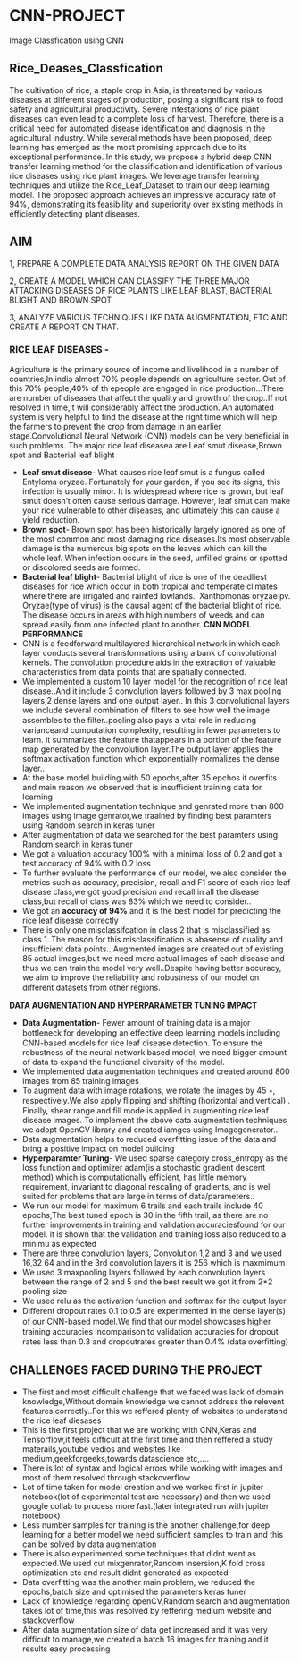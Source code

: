 # CNN-PROJECT
Image Classfication using CNN
## Rice_Deases_Classfication
The cultivation of rice, a staple crop in Asia, is threatened by various diseases at different stages of production, posing a significant risk to food safety and agricultural productivity. Severe infestations of rice plant diseases can even lead to a complete loss of harvest. Therefore, there is a critical need for automated disease identification and diagnosis in the agricultural industry. While several methods have been proposed, deep learning has emerged as the most promising approach due to its exceptional performance. In this study, we propose a hybrid deep CNN transfer learning method for the classification and identification of various rice diseases using rice plant images. We leverage transfer learning techniques and utilize the Rice_Leaf_Dataset to train our deep learning model. The proposed approach achieves an impressive accuracy rate of 94%, demonstrating its feasibility and superiority over existing methods in efficiently detecting plant diseases.
## AIM
1, PREPARE A COMPLETE DATA ANALYSIS REPORT ON THE GIVEN DATA 

2, CREATE A MODEL WHICH CAN CLASSIFY THE THREE MAJOR ATTACKING DISEASES OF RICE PLANTS LIKE LEAF BLAST, BACTERIAL BLIGHT AND BROWN SPOT

3, ANALYZE VARIOUS TECHNIQUES LIKE DATA AUGMENTATION, ETC AND CREATE A REPORT ON THAT.

### RICE LEAF DISEASES -

Agriculture is the primary source of income and livelihood in a number of countries,In india almost 70% people depends on agriculture sector..Out of this 70% people,40% of th epeople are engaged in rice production...There are number of diseases that affect the quality and growth of the crop..If not resolved in time,it will considerably affect the production..An automated system is very helpful to find the disease at the right time which will help the farmers to prevent the crop from damage in an earlier stage.Convolutional Neural Network (CNN) models can be very beneficial in such problems.
The major rice leaf diseasea are Leaf smut disease,Brown spot and Bacterial leaf blight

* **Leaf smut disease**-
What causes rice leaf smut is a fungus called Entyloma oryzae. Fortunately for your garden, if you see its signs, this infection is usually minor. It is widespread where rice is grown, but leaf smut doesn’t often cause serious damage. However, leaf smut can make your rice vulnerable to other diseases, and ultimately this can cause a yield reduction.
* **Brown spot**-
Brown spot has been historically largely ignored as one of the most common and most damaging rice diseases.Its most observable damage is the numerous big spots on the leaves which can kill the whole leaf. When infection occurs in the seed, unfilled grains or spotted or discolored seeds are formed.
* **Bacterial leaf blight**-
Bacterial blight of rice is one of the deadliest diseases for rice which occur in both tropical and temperate climates where there are irrigated and rainfed lowlands.. Xanthomonas oryzae pv. Oryzae(type of virus) is the causal agent of the bacterial blight of rice. The disease occurs in areas with high numbers of weeds and can spread easily from one infected plant to another.
**CNN MODEL PERFORMANCE**
*  CNN is a feedforward multilayered hierarchical network in which each layer conducts several transformations using a bank of convolutional kernels. The convolution procedure aids in the extraction of valuable characteristics from data points that are spatially connected.
* We implemented a custom 10 layer model for the recognition of rice leaf disease..And it include 3 convolution layers followed by 3 max pooling layers,2 dense layers and one output layer.. In this 3 convolutional layers we include several combination of filters to see how well the image assembles to the ﬁlter..pooling also pays a vital role in reducing varianceand computation complexity, resulting in fewer parameters to learn. it summarizes the feature thatappears in a portion of the feature map generated by the convolution layer.The output layer applies the softmax activation function which exponentially normalizes the dense layer..
* At the base model building with 50 epochs,after 35 epchos it overfits and main reason we observed that is insufficient training data for learning 
* We implemented augmentation technique and genrated more than 800 images using image genrator,we traained by finding best paramters using Random search in keras tuner
* After augmentation of data we searched for the best paramters using Random search in keras tuner
* We got a valuation accuracy 100% with a minimal loss of 0.2 and got a test accuracy of 94% with 0.2 loss
* To further evaluate the performance of our model, we also consider the metrics such as accuracy, precision, recall and F1 score of each rice leaf disease class,we got good precision and recall in all the disease class,but recall of class was 83% which we need to consider..
* We got an **accuracy of 94%** and it is the best model for predicting the rice leaf disease correctly
* There is only one misclassifcation in class 2 that is misclassified as class 1..The reason for this misclassification is abasense of quality and insufficient data points...Augmented images are created out of existing 85 actual images,but we need more actual images of each disease and thus we can train the model very well..Despite having better accuracy, we aim to improve the reliability and robustness of our model on diﬀerent datasets from other regions.

**DATA AUGMENTATION AND HYPERPARAMETER TUNING IMPACT**
* **Data Augmentation**- Fewer amount of training data is a major bottleneck for developing an eﬀective deep learning models including CNN-based models for
rice leaf disease detection. To ensure the robustness of the neural network based model, we need bigger amount of data to expand the functional diversity of the model.
* We implemented data augmentation techniques and created around 800 images from  85 training images
* To augment data with image rotations, we rotate the images by 45 ◦, respectively.We also apply ﬂipping and shifting (horizontal and vertical) . Finally, shear range and fill mode is applied in augmenting rice leaf disease images. To implement the above data augmentation techniques we adopt OpenCV library and created iamges using Imagegenerator..
* Data augmentation helps to reduced overfitting issue of the data and bring a positive impact on model building
* **Hyperparamter Tuning**- We used sparse category cross_entropy as the loss function and optimizer adam(is a stochastic gradient descent method) which is computationally efficient, has little memory requirement, invariant to diagonal rescaling of gradients, and is well suited for problems that are large in terms of data/parameters..
* We run our model for maximum 6 trails and each trails include 40 epochs,The best tuned epoch is 30 in the fifth trail, as there are no further improvements in training and validation accuraciesfound for our model. it is shown that the validation and training loss also reduced to a  minimu as expected
* There are three convolution layers, Convolution 1,2 and 3 and we used 16,32 64 and in the 3rd convolution layers it is 256 which is maxmimum
* We used 3 maxpooling layers followed by each convolution layers between the range of 2 and 5 and the best result we got it from 2*2 pooling size
* We used relu as the activation function and softmax for the output layer
* Diﬀerent dropout rates 0.1 to 0.5 are experimented in the dense layer(s) of our CNN-based model.We ﬁnd that our model showcases higher training accuracies incomparison to validation accuracies for dropout rates less than 0.3 and dropoutrates greater than 0.4% (data overﬁtting)

## CHALLENGES FACED DURING THE PROJECT
* The first and most difficult challenge that we faced was lack of domain knowledge,Without domain knowledge we cannot address the relevent features correctly..For this we reffered plenty of websites to understand the rice leaf diesases
* This is the first project that we are working with CNN,Keras and Tensorflow,it feels difficult at the first time and then reffered a study materails,youtube vedios and websites like medium,geekforgeeks,towards datascience etc,....
* There is lot of syntax and logical errors while working with images and most of them resolved through stackoverflow
* Lot of time taken for model creation and we worked first in jupiter notebook(lot of experimental test are necessary) and then we used google collab to process more fast.(later integrated run with jupiter notebook)
* Less number samples for training is the another challenge,for deep learning for a better model we need sufficient samples to train and this can be solved by data augmentation
* There is also experimented some techniques that didnt went as expected.We used cut mixgenrator,Random insersion,K fold cross optimization etc and result didnt generated as expected
* Data overfitting was the another main problem, we reduced the epochs,batch size and optimised the parameters keras tuner
* Lack of knowledge regarding openCV,Random search and augmentation takes lot of time,this was resolved by reffering medium website and stackoverflow
* After data augmentation size of data get increased and it was very difficult to manage,we created a batch 16 images for training and it results easy processing



